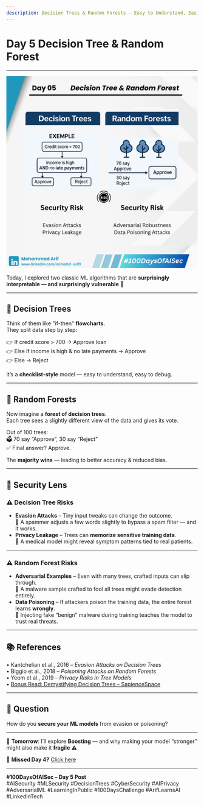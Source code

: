```yaml
---
description: Decision Trees & Random Forests — Easy to Understand, Easier to Exploit?
---
```


# Day 5 Decision Tree & Random Forest

***

![Day 05 Poster](images/day05-poster.png)

Today, I explored two classic ML algorithms that are **surprisingly interpretable — and surprisingly vulnerable** 👀

***

## 🔹 Decision Trees

Think of them like "if-then" **flowcharts**.\
They split data step by step:

👉 If credit score > 700 → Approve loan\
👉 Else if income is high & no late payments → Approve\
👉 Else → Reject

It’s a **checklist-style** model — easy to understand, easy to debug.

***

## 🔹 Random Forests

Now imagine a **forest of decision trees**.\
Each tree sees a slightly different view of the data and gives its vote.

Out of 100 trees:\
🗳 70 say “Approve”, 30 say “Reject”\
✅ Final answer? Approve.

The **majority wins** — leading to better accuracy & reduced bias.

***

## 🔐 Security Lens

### ⚠️ Decision Tree Risks

* **Evasion Attacks** – Tiny input tweaks can change the outcome.\
  📌 A spammer adjusts a few words slightly to bypass a spam filter — and it works.
* **Privacy Leakage** – Trees can **memorize sensitive training data**.\
  📌 A medical model might reveal symptom patterns tied to real patients.

***

### ⚠️ Random Forest Risks

* **Adversarial Examples** – Even with many trees, crafted inputs can slip through.\
  📌 A malware sample crafted to fool all trees might evade detection entirely.
* **Data Poisoning** – If attackers poison the training data, the entire forest learns **wrongly**.\
  📌 Injecting fake “benign” malware during training teaches the model to trust real threats.

***

## 📚 References

• Kantchelian et al., 2016 – _Evasion Attacks on Decision Trees_\
• Biggio et al., 2018 – _Poisoning Attacks on Random Forests_\
• Yeom et al., 2019 – _Privacy Risks in Tree Models_\
• [Bonus Read: Demystifying Decision Trees – SapienceSpace](https://lnkd.in/dnHKFJsG)

***

## 💬 Question

How do you **secure your ML models** from evasion or poisoning?

***

📅 **Tomorrow**: I’ll explore **Boosting** — and why making your model “stronger” might also make it **fragile** ⚠️

🔗 **Missed Day 4?** [Click here](https://lnkd.in/dW34C7cT)

***

**#100DaysOfAISec – Day 5 Post**\
\#AISecurity #MLSecurity #DecisionTrees #CyberSecurity #AIPrivacy #AdversarialML #LearningInPublic #100DaysChallenge #ArifLearnsAI #LinkedInTech
